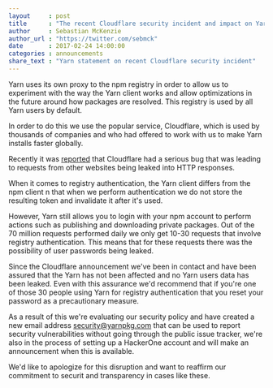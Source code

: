 ```yaml
---
layout     : post
title      : "The recent Cloudflare security incident and impact on Yarn users"
author     : Sebastian McKenzie
author_url : "https://twitter.com/sebmck"
date       : 2017-02-24 14:00:00
categories : announcements
share_text : "Yarn statement on recent Cloudflare security incident"
---
```


Yarn uses its own proxy to the npm registry in order to allow us to experiment
with the way the Yarn client works and allow optimizations in the future around
how packages are resolved. This registry is used by all Yarn users by default.

In order to do this we use the popular service, Cloudflare, which is used by
thousands of companies and who had offered to work with us to make Yarn installs
faster globally.

Recently it was [reported](https://blog.cloudflare.com/incident-report-on-memory-leak-caused-by-cloudflare-parser-bug/)
that Cloudflare had a serious bug that was leading to requests from other websites
being leaked into HTTP responses.

When it comes to registry authentication, the Yarn client differs from the npm
client  n that when we perform authentication we do not store the resulting token
and invalidate it after it's used.

However, Yarn still allows you to login with your npm account to perform actions
such as publishing and downloading private packages. Out of the 70 million requests
performed daily we only get 10-30 requests that involve registry authentication.
This means that for these requests there was the possibility of user passwords
being leaked.

Since the Cloudflare announcement we've been in contact and have been assured
that the Yarn has not been affected and no Yarn users data has been leaked. Even
with this assurance we'd recommend that if you're one of those 30 people using Yarn
for registry authentication that you reset your password as a precautionary measure.

As a result of this we're evaluating our security policy and have created a new email
address [security@yarnpkg.com](mailto:security@yarnpkg.com) that can be used to report
security vulnerabilities without going through the public issue tracker, we're also in
the process of setting up a HackerOne account and will make an announcement when this
is available.

We'd like to apologize for this disruption and want to reaffirm our commitment to securit
 and transparency in cases like these.
